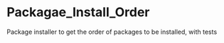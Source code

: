 # Packagae_Install_Order
Package installer to get the order of packages to be installed, with tests
